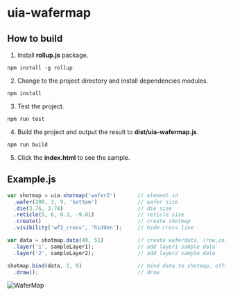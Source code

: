 uia-wafermap
===

## How to build
1. Install __rollup.js__ package.
```
npm install -g rollup
```

2. Change to the project directory and install dependencies modules.
```
npm install
```

3. Test the project.
```
npm run test
```

4. Build the project and output the result to __dist/uia-wafermap.js__.
```
npm run build
```

5. Click the __index.html__ to see the sample.

## Example.js
```js
var shotmap = uia.shotmap('wafer2')       // element id
  .wafer(200, 3, 9, 'bottom')             // wafer size
  .die(3.76, 3.74)                        // die size
  .reticle(5, 6, 0.3, -9.81)              // reticle size
  .create()                               // create shotmap
  .visibility('wf2_cross', 'hidden');     // hide cross line

var data = shotmap.data(49, 51)           // create waferdata, (row,col) = (49,51)
  .layer('1', sampleLayer1);              // add layer1 sample data
  .layer('2', sampleLayer2);              // add layer2 sample data

shotmap.bind(data, 1, 0)                  // bind data to shotmap, offset of (x,y) is (1,0)
  .draw();                                // draw
```
![WaferMap](WaferMap.png)
